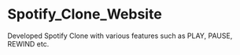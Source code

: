 # Spotify_Clone_Website
Developed Spotify Clone with various features such as PLAY, PAUSE, REWIND etc.
